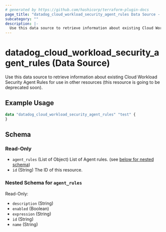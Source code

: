 ```yaml
---
# generated by https://github.com/hashicorp/terraform-plugin-docs
page_title: "datadog_cloud_workload_security_agent_rules Data Source - terraform-provider-datadog"
subcategory: ""
description: |-
  Use this data source to retrieve information about existing Cloud Workload Security Agent Rules for use in other resources (this resource is going to be deprecated soon).
---
```


# datadog_cloud_workload_security_agent_rules (Data Source)

Use this data source to retrieve information about existing Cloud Workload Security Agent Rules for use in other resources (this resource is going to be deprecated soon).

## Example Usage

```terraform
data "datadog_cloud_workload_security_agent_rules" "test" {
}
```

<!-- schema generated by tfplugindocs -->
## Schema

### Read-Only

- `agent_rules` (List of Object) List of Agent rules. (see [below for nested schema](#nestedatt--agent_rules))
- `id` (String) The ID of this resource.

<a id="nestedatt--agent_rules"></a>
### Nested Schema for `agent_rules`

Read-Only:

- `description` (String)
- `enabled` (Boolean)
- `expression` (String)
- `id` (String)
- `name` (String)
